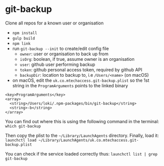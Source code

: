 # git-backup

Clone all repos for a known user or organisation

- `npm install`
- `gulp build`
- `npm link`
- run `git-backup --init` to create/edit config file
  - `owner`: user or organisation to back up from
  - `isOrg`: boolean, if true, assume owner is an organisation
  - `user`: github user performing backup
  - `token`: github personal access token, required by github API
  - `backupDir`: location to backup to, i.e `/Users/<name>` (on macOS)
- on macOS, edit the `uk.co.mtechaccess.git-backup.plist` so the 1st string in the `ProgramArguments` points to the linked binary

```
<key>ProgramArguments</key>
<array>
  <string>/Users/loki/.npm-packages/bin/git-backup</string>
  <string>-b</string>
</array>
```

You can find out where this is using the following command in the terminal: `which git-backup`

Then copy the plist to the `~/Library/LaunchAgents` directory.
Finally, load it: `launchctl load ~/Library/LaunchAgents/uk.co.mtechaccess.git-backup.plist`

You can check if the service loaded correctly thus: `launchctl list | grep git-backup`
